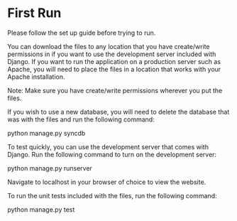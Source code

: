 # First Run #

Please follow the set up guide before trying to run.

You can download the files to any location that you have create/write permissions in if you want to use the development server included with Django. If you want to run the application on a production server such as Apache, you will need to place the files in a location that works with your Apache installation.

Note: Make sure you have create/write permissions wherever you put the files.

If you wish to use a new database, you will need to delete the database that was with the files and run the following command:

python manage.py syncdb

To test quickly, you can use the development server that comes with Django. Run the following command to turn on the development server:

python manage.py runserver

Navigate to localhost in your browser of choice to view the website.

To run the unit tests included with the files, run the following command:

python manage.py test